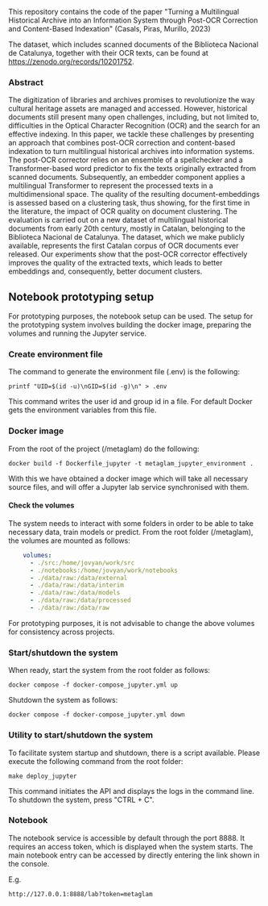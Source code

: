 This repository contains the code of the paper "Turning a Multilingual Historical Archive into an Information System through Post-OCR Correction and Content-Based Indexation" (Casals, Piras, Murillo, 2023)

The dataset, which includes scanned documents of the Biblioteca Nacional de Catalunya, together with their OCR texts, can be found at https://zenodo.org/records/10201752.

### Abstract

The digitization of libraries and archives promises to revolutionize the way cultural heritage
assets are managed and accessed. However, historical documents still present many open
challenges, including, but not limited to, difficulties in the Optical Character Recognition (OCR)
and the search for an effective indexing. In this paper, we tackle these challenges by presenting an
approach that combines post-OCR correction and content-based indexation to turn multilingual
historical archives into information systems. The post-OCR corrector relies on an ensemble of a
spellchecker and a Transformer-based word predictor to fix the texts originally extracted from
scanned documents. Subsequently, an embedder component applies a multilingual Transformer
to represent the processed texts in a multidimensional space. The quality of the resulting
document-embeddings is assessed based on a clustering task, thus showing, for the first time in
the literature, the impact of OCR quality on document clustering. The evaluation is carried
out on a new dataset of multilingual historical documents from early 20th century, mostly in
Catalan, belonging to the Biblioteca Nacional de Catalunya. The dataset, which we make
publicly available, represents the first Catalan corpus of OCR documents ever released. Our
experiments show that the post-OCR corrector effectively improves the quality of the extracted
texts, which leads to better embeddings and, consequently, better document clusters.

## Notebook prototyping setup

For prototyping purposes, the notebook setup can be used. The setup for the
prototyping system involves building the docker image, preparing the volumes
and running the Jupyter service.

### Create environment file 

The command to generate the environment file (.env) is the following:

```commandline
printf "UID=$(id -u)\nGID=$(id -g)\n" > .env 
```

This command writes the user id and group id in a file. For default Docker 
gets the environment variables from this file.

### Docker image

From the root of the project (/metaglam) do the following:

```commandline
docker build -f Dockerfile_jupyter -t metaglam_jupyter_environment .
```

With this we have obtained a docker image which will take all necessary source
files, and will offer a Jupyter lab service synchronised with them.

#### Check the volumes

The system needs to interact with some folders in order to be able to take
necessary data, train models or predict. From the root folder (/metaglam), the
volumes are mounted as follows:

```yaml
    volumes:
      - ./src:/home/jovyan/work/src
      - ./notebooks:/home/jovyan/work/notebooks
      - ./data/raw:/data/external
      - ./data/raw:/data/interim
      - ./data/raw:/data/models
      - ./data/raw:/data/processed
      - ./data/raw:/data/raw
```

For prototyping purposes, it is not advisable to change the above volumes for
consistency across projects.

### Start/shutdown the system

When ready, start the system from the root folder as follows:

```commandline
docker compose -f docker-compose_jupyter.yml up
```

Shutdown the system as follows:

```commandline
docker compose -f docker-compose_jupyter.yml down
```

### Utility to start/shutdown the system

To facilitate system startup and shutdown, there is a script available. 
Please execute the following command from the root folder:

```commandline
make deploy_jupyter
```

This command initiates the API and displays the logs in the command line. 
To shutdown the system, press "CTRL + C".

### Notebook

The notebook service is accessible by default through the port 8888. It
requires an access token, which is displayed when the system starts. The main
notebook entry can be accessed by directly entering the link shown in
the console.

E.g.

```
http://127.0.0.1:8888/lab?token=metaglam
```

